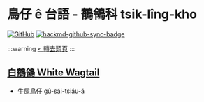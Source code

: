 # 鳥仔 ê 台語 - 鶺鴒科 tsik-lîng-kho

[![GitHub](https://img.shields.io/badge/GitHub-black?logo=github)](https://github.com/siansiansu/tsiau-a-e-mia)
[![hackmd-github-sync-badge](https://hackmd.io/G8yyUiREQLCbSoSdVDcZwg/badge)](https://hackmd.io/G8yyUiREQLCbSoSdVDcZwg)

:::warning
[< 轉去頭頁](https://hackmd.io/@siansiansu/Hy4VzNvha)
:::

## [白鶺鴒 White Wagtail](https://ebird.org/species/whiwag)

- 牛屎鳥仔 gû-sái-tsiáu-á
